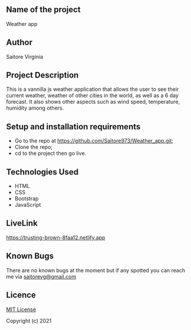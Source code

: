## Name of the project

Weather app

## Author
Saitore Virginia


## Project Description

This is a vannilla js weather application that allows the user to see their current weather, weather of other cities in the world, as well as a 6 day forecast. It also shows other aspects such as wind speed, temperature, humidity among others.

## Setup and installation requirements

* Go to the repo at https://github.com/Saitore973/Weather_app.git;
* Clone the repo;
* cd to the project then go live.

## Technologies Used
* HTML
* CSS
* Bootstrap
* JavaScript


## LiveLink
 https://trusting-brown-8faa12.netlify.app
## Known Bugs 

There are no known bugs at the moment but if any spotted you can reach me via saitorevg@gmail.com

## Licence

[MIT License](./LICENSE)

Copyright (c) 2021 